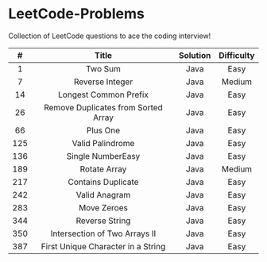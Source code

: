 # LeetCode-Problems
Collection of LeetCode questions to ace the coding interview!

|  #  |                   Title                 | Solution | Difficulty |
|:---:|:---------------------------------------:|:--------:|:----------:|
| 1   | Two Sum                                 | Java     | Easy       |
| 7   | Reverse Integer                         | Java     | Medium     |
| 14  | Longest Common Prefix                   | Java     | Easy       |
| 26  | Remove Duplicates from Sorted Array     | Java     | Easy       |
| 66  | Plus One                                | Java     | Easy       |
| 125 | Valid Palindrome                        | Java     | Easy       |
| 136 | Single NumberEasy                       | Java     | Easy       |
| 189 | Rotate Array                            | Java     | Medium     |
| 217 | Contains Duplicate                      | Java     | Easy       |
| 242 | Valid Anagram                           | Java     | Easy       |
| 283 | Move Zeroes                             | Java     | Easy       |
| 344 | Reverse String                          | Java     | Easy       |
| 350 | Intersection of Two Arrays II           | Java     | Easy       |
| 387 | First Unique Character in a String      | Java     | Easy       |

